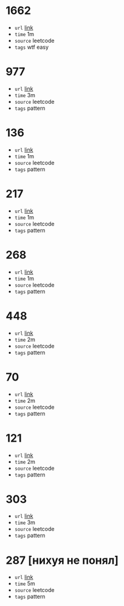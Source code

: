 # 1662
- `url` [link](https://leetcode.com/problems/check-if-two-string-arrays-are-equivalent/description/?envType=daily-question&envId=2023-12-01)
- `time` 1m
- `source` leetcode
- `tags` wtf easy
# 977
- `url` [link](https://leetcode.com/problems/squares-of-a-sorted-array/description/)
- `time` 3m
- `source` leetcode
- `tags` pattern
# 136
- `url` [link](https://leetcode.com/problems/single-number/description/)
- `time` 1m
- `source` leetcode
- `tags` pattern
# 217
- `url` [link](https://leetcode.com/problems/contains-duplicate/description/)
- `time` 1m
- `source` leetcode
- `tags` pattern 
# 268
- `url` [link](https://leetcode.com/problems/missing-number/description/)
- `time` 1m
- `source` leetcode
- `tags` pattern 
# 448
- `url` [link](https://leetcode.com/problems/find-all-numbers-disappeared-in-an-array/description/)
- `time` 2m
- `source` leetcode
- `tags` pattern 
# 70
- `url` [link](https://leetcode.com/problems/climbing-stairs/description/)
- `time` 2m
- `source` leetcode
- `tags` pattern
# 121
- `url` [link](https://leetcode.com/problems/best-time-to-buy-and-sell-stock/description/)
- `time` 2m
- `source` leetcode
- `tags` pattern
# 303
- `url` [link](https://leetcode.com/problems/range-sum-query-immutable/description/)
- `time` 3m
- `source` leetcode
- `tags` pattern
# 287 [нихуя не понял]
- `url` [link](https://leetcode.com/problems/find-the-duplicate-number/description/)
- `time` 5m
- `source` leetcode
- `tags` pattern